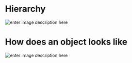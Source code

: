 # Hierarchy


![enter image description here](https://lh3.googleusercontent.com/n_wGz-gWEDfCWbBrk9UL7ynzHEdfXOLLg0_TgP70NyQ3uUyFhW2sTxLi4Hlq8Thts30_Q0vp6A "Hierarchy")

# How does an object looks like

![enter image description here](https://lh3.googleusercontent.com/0bixlkOVwpu0uHMqo4V18SONCK7YO1gcfcjsEsMP_Mtg3aaWfji2zWVA-6IuHBN1336dykRh-g "Example")
